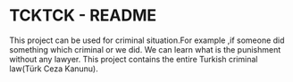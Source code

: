 # TCKTCK - README
This project can be used for criminal situation.For example ,if someone did something which criminal or we did. 
We can learn what is the punishment without any lawyer. 
This project contains the entire Turkish criminal law(Türk Ceza Kanunu).
